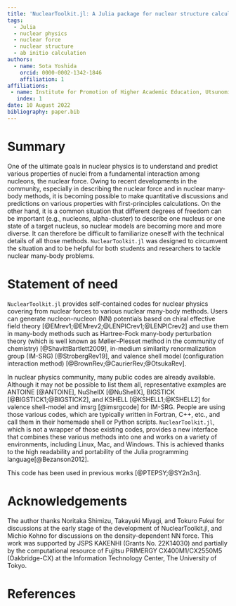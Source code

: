 ```yaml
---
title: 'NuclearToolkit.jl: A Julia package for nuclear structure calculations'
tags:
  - Julia
  - nuclear physics
  - nuclear force
  - nuclear structure
  - ab initio calculation
authors:
  - name: Sota Yoshida
    orcid: 0000-0002-1342-1846
    affiliation: 1
affiliations:
 - name: Institute for Promotion of Higher Academic Education, Utsunomiya University
   index: 1
date: 10 August 2022
bibliography: paper.bib
---
```


# Summary
One of the ultimate goals in nuclear physics is to understand and predict various properties of nuclei from a fundamental interaction among nucleons, the nuclear force.
Owing to recent developments in the community, especially in describing the nuclear force and in nuclear many-body methods, it is becoming possible to make quantitative discussions and predictions on various properties with first-principles calculations.
On the other hand, it is a common situation that different degrees of freedom can be important (e.g., nucleons, alpha-cluster) to describe one nucleus or one state of a target nucleus, so nuclear models are becoming more and more diverse.
It can therefore be difficult to familiarize oneself with the technical details of all those methods. ``NuclearToolkit.jl`` was designed to circumvent the situation and to be helpful for both students and researchers to tackle nuclear many-body problems.

# Statement of need

``NuclearToolkit.jl`` provides self-contained codes for nuclear physics covering from nuclear forces to various nuclear many-body methods.
Users can generate nucleon-nucleon (NN) potentials based on chiral effective field theory [@EMrev1;@EMrev2;@LENPICrev1;@LENPICrev2] and use them in many-body methods such as Hartree-Fock many-body perturbation theory (which is well known as Møller–Plesset method in the community of chemistry) [@ShavittBartlett2009], in-medium similarity renormalization group (IM-SRG) [@StrobergRev19], and valence shell model (configuration interaction method) [@BrownRev;@CaurierRev;@OtsukaRev].

In nuclear physics community, many public codes are already available.
Although it may not be possible to list them all, representative examples are ANTOINE [@ANTOINE], NuShellX [@NuShellX], BIGSTICK [@BIGSTICK1;@BIGSTICK2], and KSHELL [@KSHELL1;@KSHELL2] for valence shell-model and imsrg [@imsrgcode] for IM-SRG.
People are using those various codes, which are typically written in Fortran, C++, etc., and call them in their homemade shell or Python scripts.
`NuclearToolkit.jl`, which is not a wrapper of those existing codes, provides
a new interface that combines these various methods into one and works on a variety of environments, including Linux, Mac, and Windows.
This is achieved thanks to the high readability and portability of the Julia programming language[@Bezanson2012].

This code has been used in previous works [@PTEPSY;@SY2n3n].

# Acknowledgements

The author thanks Noritaka Shimizu, Takayuki Miyagi, and Tokuro Fukui 
for discussions at the early stage of the development of NuclearToolkit.jl,
and Michio Kohno for discussions on the density-dependent NN force.
This work was supported by JSPS KAKENHI (Grants No. 22K14030) and partially by the computational resource of Fujitsu PRIMERGY CX400M1/CX2550M5 (Oakbridge-CX) at the Information Technology Center, The University of Tokyo.


# References